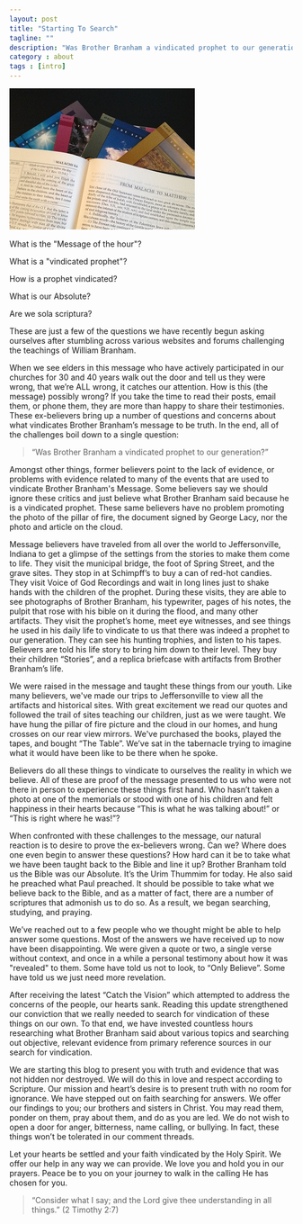 ```yaml
---
layout: post
title: "Starting To Search"
tagline: ""
description: "Was Brother Branham a vindicated prophet to our generation?"
category : about
tags : [intro]
---
```


<img src="/assets/MessageBookAndBible.jpg" class="img-polaroid pull-right" alt="Message book laying over a Bible" />

What is the "Message of the hour"? 

What is a "vindicated prophet"?

How is a prophet vindicated?

What is our Absolute? 

Are we sola scriptura?

These are just a few of the questions we have recently begun asking ourselves after stumbling across various websites and forums challenging the teachings of William Branham.  

When we see elders in this message who have actively participated in our churches for 30 and 40 years walk out the door and tell us they were wrong, that we’re ALL wrong, it catches our attention.  How is this (the message) possibly wrong?  If you take the time to read their posts, email them, or phone them, they are more than happy to share their testimonies.   These ex-believers bring up a number of questions and concerns about what vindicates Brother Branham’s message to be truth.  In the end, all of the challenges boil down to a single question: 

>“Was Brother Branham a vindicated prophet to our generation?”  

Amongst other things, former believers point to the lack of evidence, or problems with evidence related to many of the events that are used to vindicate Brother Branham's Message.  Some believers say we should ignore these critics and just believe what Brother Branham said because he is a vindicated prophet.  These same believers have no problem promoting the photo of the pillar of fire, the document signed by George Lacy, nor the photo and article on the cloud.  

Message believers have traveled from all over the world to Jeffersonville, Indiana to get a glimpse of the settings from the stories to make them come to life.  They visit the municipal bridge, the foot of Spring Street, and the grave sites.  They stop in at Schimpff’s to buy a can of red-hot candies.  They visit Voice of God Recordings and wait in long lines just to shake hands with the children of the prophet.  During these visits, they are able to see photographs of Brother Branham, his typewriter, pages of his notes, the pulpit that rose with his bible on it during the flood, and many other artifacts.  They visit the prophet’s home, meet eye witnesses, and see things he used in his daily life to vindicate to us that there was indeed a prophet to our generation.  They can see his hunting trophies, and listen to his tapes.  Believers are told his life story to bring him down to their level.  They buy their children “Stories”, and a replica briefcase with artifacts from Brother Branham’s life.  

We were raised in the message and taught these things from our youth.  Like many believers, we've made our trips to Jeffersonville to view all the artifacts and historical sites.  With great excitement we read our quotes and followed the trail of sites teaching our children, just as we were taught.  We have hung the pillar of fire picture and the cloud in our homes, and hung crosses on our rear view mirrors.  We've purchased the books, played the tapes, and bought “The Table”.   We’ve sat in the tabernacle trying to imagine what it would have been like to be there when he spoke.  

Believers do all these things to vindicate to ourselves the reality in which we believe.  All of these are proof of the message presented to us who were not there in person to experience these things first hand. Who hasn’t taken a photo at one of the memorials or stood with one of his children and felt happiness in their hearts because “This is what he was talking about!” or “This is right where he was!”? 

When confronted with these challenges to the message, our natural reaction is to desire to prove the ex-believers wrong.  Can we?  Where does one even begin to answer these questions?  How hard can it be to take what we have been taught back to the Bible and line it up? Brother Branham told us the Bible was our Absolute.  It’s the Urim Thummim for today.  He also said he preached what Paul preached.  It should be possible to take what we believe back to the Bible, and as a matter of fact, there are a number of scriptures that admonish us to do so.  As a result, we began searching, studying, and praying.

We’ve reached out to a few people who we thought might be able to help answer some questions.  Most of the answers we have received up to now have been disappointing.   We were given a quote or two, a single verse without context, and once in a while a personal testimony about how it was "revealed" to them.  Some have told us not to look, to “Only Believe”.  Some have told us we just need more revelation.  

After receiving the latest “Catch the Vision” which attempted to address the concerns of the people, our hearts sank. Reading this update strengthened our conviction that we really needed to search for vindication of these things on our own.  To that end, we have invested countless hours researching what Brother Branham said about various topics and searching out objective, relevant evidence from primary reference sources in our search for vindication.

We are starting this blog to present you with truth and evidence that was not hidden nor destroyed.  We will do this in love and respect according to Scripture.  Our mission and heart’s desire is to present truth with no room for ignorance.  We have stepped out on faith searching for answers. We offer our findings to you; our brothers and sisters in Christ.  You may read them, ponder on them, pray about them, and do as you are led.  We do not wish to open a door for anger, bitterness, name calling, or bullying.  In fact, these things won’t be tolerated in our comment threads.  

Let your hearts be settled and your faith vindicated by the Holy Spirit.  We offer our help in any way we can provide.  We love you and hold you in our prayers.  Peace be to you on your journey to walk in the calling He has chosen for you.

>“Consider what I say; and the Lord give thee understanding in all things.” (2 Timothy 2:7)



